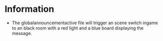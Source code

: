 # Information

- The globalannouncementactive file will trigger an scene switch ingame to an black room with a red light and a blue board displaying the message.
